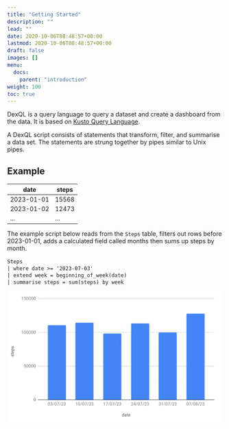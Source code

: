 ```yaml
---
title: "Getting Started"
description: ""
lead: ""
date: 2020-10-06T08:48:57+00:00
lastmod: 2020-10-06T08:48:57+00:00
draft: false
images: []
menu:
  docs:
    parent: "introduction"
weight: 100
toc: true
---
```


DexQL is a query language to query a dataset and create a dashboard from the data. It is based on [Kusto Query Language](https://learn.microsoft.com/en-us/azure/data-explorer/kusto/query/).

A DexQL script consists of statements that transform, filter, and summarise a data set. The statements are strung together by pipes similar to Unix pipes.

## Example

| date | steps |
| --- | --- |
| 2023-01-01 | 15568 |
| 2023-01-02 | 12473 |
| ... | ... |

The example script below reads from the `Steps` table, filters out rows before 2023-01-01, adds a calculated field called months then sums up steps by month. 

```
Steps
| where date >= '2023-07-03'
| extend week = beginning_of_week(date)
| summarise steps = sum(steps) by week
```
![A chart of total steps by week](dexql-chart.webp)

